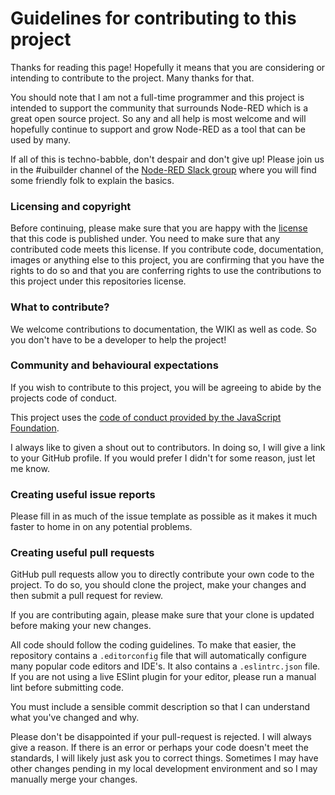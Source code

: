 # Guidelines for contributing to this project

Thanks for reading this page! Hopefully it means that you are considering or intending to contribute to the project. Many thanks for that.

You should note that I am not a full-time programmer and this project is intended to support the community that surrounds Node-RED which is a great open source project. So any and all help is most welcome and will hopefully continue to support and grow Node-RED as a tool that can be used by many.

If all of this is techno-babble, don't despair and don't give up! Please join us in the #uibuilder channel of the [Node-RED Slack group](https://nodered.org/slack/) where you will find some friendly folk to explain the basics.

### Licensing and copyright

Before continuing, please make sure that you are happy with the [license](../LICENSE) that this code is published under. You need to make sure that any contributed code meets this license. If you contribute code, documentation, images or anything else to this project, you are confirming that you have the rights to do so and that you are conferring rights to use the contributions to this project under this repositories license.

### What to contribute?

We welcome contributions to documentation, the WIKI as well as code. So you don't have to be a developer to help the project!

### Community and behavioural expectations

If you wish to contribute to this project, you will be agreeing to abide by the projects code of conduct.

This project uses the [code of conduct provided by the JavaScript Foundation](https://js.foundation/community/code-of-conduct).

I always like to given a shout out to contributors. In doing so, I will give a link to your GitHub profile. If you would prefer I didn't for some reason, just let me know.

### Creating useful issue reports

Please fill in as much of the issue template as possible as it makes it much faster to home in on any potential problems.

### Creating useful pull requests

GitHub pull requests allow you to directly contribute your own code to the project. To do so, you should clone the project, make your changes and then submit a pull request for review.

If you are contributing again, please make sure that your clone is updated before making your new changes.

All code should follow the coding guidelines. To make that easier, the repository contains a `.editorconfig` file that will automatically configure many popular code editors and IDE's. It also contains a `.eslintrc.json` file. If you are not using a live ESlint plugin for your editor, please run a manual lint before submitting code.

You must include a sensible commit description so that I can understand what you've changed and why.

Please don't be disappointed if your pull-request is rejected. I will always give a reason. If there is an error or perhaps your code doesn't meet the standards, I will likely just ask you to correct things. Sometimes I may have other changes pending in my local development environment and so I may manually merge your changes.
